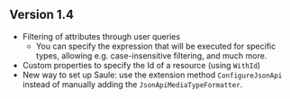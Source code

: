 ## Version 1.4

- Filtering of attributes through user queries
  - You can specify the expression that will be executed for specific types, allowing
    e.g. case-insensitive filtering, and much more.
- Custom properties to specify the Id of a resource (using `WithId`)
- New way to set up Saule: use the extension method `ConfigureJsonApi` 
  instead of manually adding the `JsonApiMediaTypeFormatter`.
